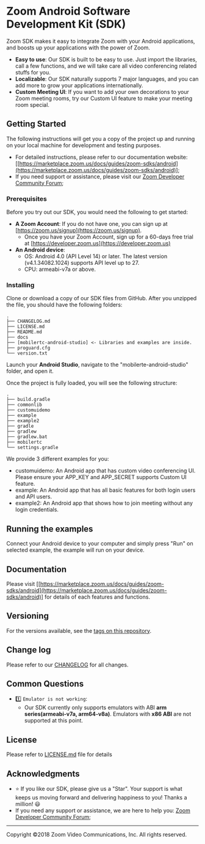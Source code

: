 # Zoom Android Software Development Kit (SDK)

Zoom SDK makes it easy to integrate Zoom with your Android applications, and boosts up your applications with the power of Zoom.

* **Easy to use**: Our SDK is built to be easy to use. Just import the libraries, call a few functions, and we will take care all video conferencing related stuffs for you.
* **Localizable**: Our SDK naturally supports 7 major languages, and you can add more to grow your applications internationally.
* **Custom Meeting UI**: If you want to add your own decorations to your Zoom meeting rooms, try our Custom UI feature to make your meeting room special.

## Getting Started

The following instructions will get you a copy of the project up and running on your local machine for development and testing purposes.
* For detailed instructions, please refer to our documentation website: [[https://marketplace.zoom.us/docs/guides/zoom-sdks/android](https://marketplace.zoom.us/docs/guides/zoom-sdks/android)];
* If you need support or assistance, please visit our [Zoom Developer Community Forum](https://devforum.zoom.us/);

### Prerequisites

Before you try out our SDK, you would need the following to get started:

* **A Zoom Account**: If you do not have one, you can sign up at [https://zoom.us/signup](https://zoom.us/signup).
  * Once you have your Zoom Account, sign up for a 60-days free trial at [https://developer.zoom.us](https://developer.zoom.us)
* **An Android device**:
  * OS: Android 4.0 (API Level 14) or later. The latest version (v4.1.34082.1024) supports API level up to 27.
  * CPU: armeabi-v7a or above.


### Installing

Clone or download a copy of our SDK files from GitHub. After you unzipped the file, you should have the following folders:

```
.
├── CHANGELOG.md
├── LICENSE.md
├── README.md
├── docs
├── [mobilertc-android-studio] <- Libraries and examples are inside.
├── proguard.cfg
└── version.txt
```
Launch your **Android Studio**, navigate to the "mobilerte-android-studio" folder, and open it.

Once the project is fully loaded, you will see the following structure:

```
.
├── build.gradle
├── commonlib
├── customuidemo
├── example
├── example2
├── gradle
├── gradlew
├── gradlew.bat
├── mobilertc
└── settings.gradle
```

We provide 3 different examples for you:
 * customuidemo: An Android app that has custom video conferencing UI. Please ensure your APP_KEY and APP_SECRET supports Custom UI feature.
 * example: An Android app that has all basic features for both login users and API users.
 * example2: An Android app that shows how to join meeting without any login credentials.


## Running the examples

Connect your Android device to your computer and simply press "Run" on selected example, the example will run on your device.


## Documentation

Please visit [[https://marketplace.zoom.us/docs/guides/zoom-sdks/android](https://marketplace.zoom.us/docs/guides/zoom-sdks/android)] for details of each features and functions.

## Versioning

For the versions available, see the [tags on this repository](https://github.com/zoom/zoom-sdk-android/tags).

## Change log

Please refer to our [CHANGELOG](https://github.com/zoom/zoom-sdk-android/blob/master/CHANGELOG.md) for all changes.

## Common Questions

* :one: `Emulator is not working`:
  * Our SDK currently only supports emulators with ABI **arm series(armeabi-v7a, arm64-v8a)**. Emulators with **x86 ABI** are not supported at this point.

## License

Please refer to [LICENSE.md](LICENSE.md) file for details

## Acknowledgments

* :star: If you like our SDK, please give us a "Star". Your support is what keeps us moving forward and delivering happiness to you! Thanks a million! :smiley:
* If you need any support or assistance, we are here to help you: [Zoom Developer Community Forum](https://devforum.zoom.us/);

---
Copyright ©2018 Zoom Video Communications, Inc. All rights reserved.
